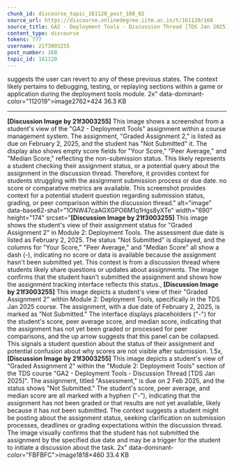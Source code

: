 ```yaml
---
chunk_id: discourse_topic_161120_post_168_02
source_url: https://discourse.onlinedegree.iitm.ac.in/t/161120/168
source_title: GA2 - Deployment Tools - Discussion Thread [TDS Jan 2025]
content_type: discourse
tokens: 777
username: 21f3003255
post_number: 168
topic_id: 161120
---
```


 suggests the user can revert to any of these previous states. The context likely pertains to debugging, testing, or replaying sections within a game or application during the deployment tools module. 2x" data-dominant-color="112019">image2762×424 36.3 KB

---

**[Discussion Image by 21f3003255]** This image shows a screenshot from a student's view of the "GA2 - Deployment Tools" assignment within a course management system. The assignment, "Graded Assignment 2," is listed as due on February 2, 2025, and the student has "Not Submitted" it. The display also shows empty score fields for "Your Score," "Peer Average," and "Median Score," reflecting the non-submission status. This likely represents a student checking their assignment status, or a potential query about the assignment in the discussion thread. Therefore, it provides context for students struggling with the assignment submission process or due date. no score or comparative metrics are available. This screenshot provides context for a potential student question regarding submission status, grading, or peer comparison within the discussion thread." alt="image" data-base62-sha1="1ONW47caAGXGPO6M1q1Hgs8yXTe" width="690" height="174" srcset="**[Discussion Image by 21f3003255]** This image shows the student's view of their assignment status for "Graded Assignment 2" in Module 2: Deployment Tools. The assessment due date is listed as February 2, 2025. The status "Not Submitted" is displayed, and the columns for "Your Score," "Peer Average," and "Median Score" all show a dash (-), indicating no score or data is available because the assignment hasn't been submitted yet. This context is from a discussion thread where students likely share questions or updates about assignments. The image confirms that the student hasn't submitted the assignment and shows how the assignment tracking interface reflects this status., **[Discussion Image by 21f3003255]** This image depicts a student's view of their "Graded Assignment 2" within Module 2: Deployment Tools, specifically in the TDS Jan 2025 course. The assignment, with a due date of February 2, 2025, is marked as "Not Submitted." The interface displays placeholders ("-") for the student's score, peer average score, and median score, indicating that the assignment has not yet been graded or processed for peer comparisons, and the up arrow suggests that this panel can be collapsed. This signals a student question about the status of their assignment and potential confusion about why scores are not visible after submission. 1.5x, **[Discussion Image by 21f3003255]** This image depicts a student's view of "Graded Assignment 2" within the "Module 2: Deployment Tools" section of the TDS course "GA2 - Deployment Tools - Discussion Thread [TDS Jan 2025]". The assignment, titled "Assessment," is due on 2 Feb 2025, and the status shows "Not Submitted." The student's score, peer average, and median score are all marked with a hyphen ("-"), indicating that the assignment has not been graded or that results are not yet available, likely because it has not been submitted. The context suggests a student might be posting about the assignment status, seeking clarification on submission processes, deadlines or grading expectations within the discussion thread. The image visually confirms that the student has not submitted the assignment by the specified due date and may be a trigger for the student to initiate a discussion about the task. 2x" data-dominant-color="FBFBFC">image1818×460 33.4 KB
